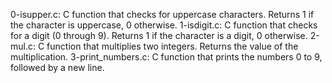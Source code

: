 0-isupper.c: C function that checks for uppercase characters. Returns 1 if the character is uppercase, 0 otherwise.
1-isdigit.c: C function that checks for a digit (0 through 9). Returns 1 if the character is a digit, 0 otherwise.
2-mul.c: C function that multiplies two integers. Returns the value of the multiplication.
3-print_numbers.c: C function that prints the numbers 0 to 9, followed by a new line.
